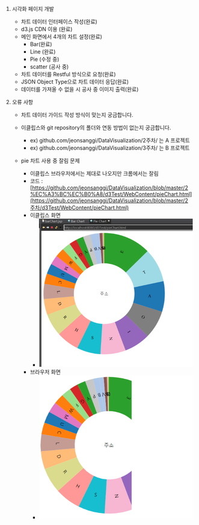 1. 시각화 페이지 개발
   - 차트 데이터 인터페이스 작성(완료)
   - d3.js CDN 이용 (완료)
   - 메인 화면에서 4개의 차트 설정(완료)
     - Bar(완료)
     - Line (완료)
     - Pie (수정 중)
     - scatter (공사 중)
   - 차트 데이터를 Restful 방식으로 요청(완료)
   - JSON Object Type으로 차트 데이터 응답(완료)
   - 데이터를 가져올 수 없을 시 공사 중 이미지 출력(완료)
   
2. 오류 사항
   
   - 차트 데이터 가이드 작성 방식이 맞는지 궁금합니다.
   - 이클립스와 git repository의 폴더와 연동 방법이 없는지 궁금합니다.
     - ex) github.com/jeonsanggi/DataVisualization/2주차/   는 A 프로젝트
     - ex) github.com/jeonsanggi/DataVisualization/3주차/   는 B 프로젝트
   
   - pie 차트 사용 중 잘림 문제
     - 이클립스 브라우저에서는 제대로 나오지만 크롬에서는 잘림
     - 코드 : [https://github.com/jeonsanggi/DataVisualization/blob/master/2%EC%A3%BC%EC%B0%A8/d3Test/WebContent/pieChart.html](https://github.com/jeonsanggi/DataVisualization/blob/master/2주차/d3Test/WebContent/pieChart.html)
     - 이클립스 화면
       - ![screensh](./Error/이클립스화면.PNG)
     - 브라우저 화면
       - ![screensh](./Error/브라우저화면.Png)